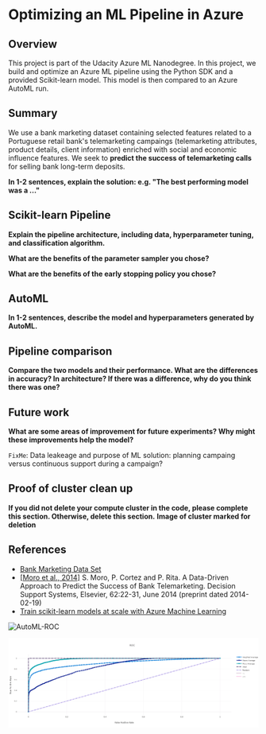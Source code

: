 # Optimizing an ML Pipeline in Azure

## Overview
This project is part of the Udacity Azure ML Nanodegree.
In this project, we build and optimize an Azure ML pipeline using the Python SDK and a provided Scikit-learn model.
This model is then compared to an Azure AutoML run.

## Summary
We use a bank marketing dataset containing selected features related to a Portuguese retail bank's telemarketing campaings
(telemarketing attributes, product details, client information) enriched with social and economic influence features. We seek to 
**predict the success of telemarketing calls** for selling bank long-term deposits.

**In 1-2 sentences, explain the solution: e.g. "The best performing model was a ..."**

## Scikit-learn Pipeline
**Explain the pipeline architecture, including data, hyperparameter tuning, and classification algorithm.**

**What are the benefits of the parameter sampler you chose?**

**What are the benefits of the early stopping policy you chose?**

## AutoML
**In 1-2 sentences, describe the model and hyperparameters generated by AutoML.**

## Pipeline comparison
**Compare the two models and their performance. What are the differences in accuracy? In architecture? If there was a difference, why do you think there was one?**

## Future work
**What are some areas of improvement for future experiments? Why might these improvements help the model?**

`FixMe`: Data leakeage and purpose of ML solution: planning campaing versus continuous support during a campaign?

## Proof of cluster clean up
**If you did not delete your compute cluster in the code, please complete this section. Otherwise, delete this section.**
**Image of cluster marked for deletion**

## References
+ [Bank Marketing Data Set](https://archive.ics.uci.edu/ml/datasets/Bank+Marketing)
+ [\[Moro et al., 2014\]](https://core.ac.uk/download/pdf/55631291.pdf) S. Moro, P. Cortez and P. Rita. A Data-Driven Approach to Predict the Success of Bank Telemarketing. Decision Support Systems, Elsevier, 62:22-31, June 2014 (preprint dated 2014-02-19)
+ [Train scikit-learn models at scale with Azure Machine Learning](https://docs.microsoft.com/en-us/azure/machine-learning/how-to-train-scikit-learn?view=azure-ml-py)

![AutoML-ROC](https://raw.githubusercontent.com/lustraka/nd00333_AZMLND_Optimizing_a_Pipeline_in_Azure-Starter_Files/master/img/AML-AutoML-ROC.png?raw=true)

![AutoML-ROC](img/AML-AutoML-ROC.png?raw=true)
